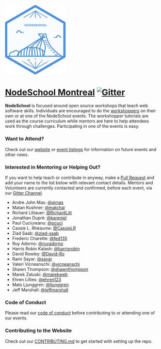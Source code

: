 <!-- ![NodeSchool Montreal Logo](./i/nodeschool-montreal-logo.svg) -->

<img src="./i/nodeschool-montreal-logo.svg" alt="NodeSchool Montreal Logo" width="200">

# [NodeSchool Montreal](http://nodeschool.io/Montreal) [![Gitter](https://img.shields.io/gitter/room/nwjs/nw.js.svg)](https://gitter.im/nodeschool/montreal)

**NodeSchool** is focused around open source workshops that teach web software skills. Individuals are encouraged to do the [workshoppers](http://nodeschool.io/#workshoppers) on their own or at one of the NodeSchool events. The workshopper tutorials are used as the course curriculum while mentors are here to help attendees work through challenges. Participating in one of the events is easy:

### Want to Attend?

Check out our [website](http://nodeschool.io/montreal/) or [event listings](https://ti.to/nodeschool-montreal) for information on future events and other news.

### Interested in Mentoring or Helping Out?

If you want to help teach or contribute in anyway, make a [Pull Request](https://github.com/nodeschool/montreal/pulls) and add your name to the list below with relevant contact details. Mentors and Volunteers are currently contacted and confirmed, before each event, via our [Gitter Channel](https://gitter.im/nodeschool/montreal).

- Andre John Mas: [@ajmas](https://github.com/ajmas)
- Matan Kushner: [@matchai](https://github.com/matchai)
- Richard Littauer: [@RichardLitt](https://github.com/RichardLitt)
- Jonathan Dupré: [@kareniel](https://github.com/kareniel)
- Paul Cuciureanu: [@pcuci](http://github.com/pcuci)
- Cassie L. Rhéaume: [@CassieLR](https://github.com/CassieLR)
- Ziad Saab: [@ziad-saab](https://github.com/ziad-saab)
- Frederic Charette: [@fed135](https://github.com/fed135)
- Ruy Adorno: [@ruyadorno](https://github.com/ruyadorno)
- Harris Robin Kalash: [@harrisrobin](https://github.com/harrisrobin)
- David Rowley: [@David-Ro](http://github.com/David-Ro)
- Rami Sayar: [@sayar](https://github.com/sayar)
- Valeri Vicneanschi: [@vicneanschi](https://github.com/vicneanschi)
- Shawn Thompson: [@shawnthompson](https://github.com/shawnthompson)
- Marek Zaluski: [@marekweb](https://github.com/marekweb)
- Ehren Lillies: [@ehren123](https://github.com/ehren123)
- Mats Ljunggren: [@ljunggren](https://github.com/ljunggren)
- Jeff Marshall: [@jeffmarshall](https://github.com/jeffmarshall)

### Code of Conduct

Please read our [code of conduct](http://confcodeofconduct.com/) before contributing to or attending one of our events.

### Contributing to the Website

Check out our [CONTRIBUTING.md](CONTRIBUTING.md) to get started with setting up the repo.
